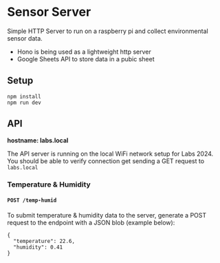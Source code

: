 # Sensor Server 
Simple HTTP Server to run on a raspberry pi and collect environmental sensor data. 
- Hono is being used as a lightweight http server 
- Google Sheets API to store data in a pubic sheet 

## Setup 
```
npm install
npm run dev
```

## API
**hostname: labs.local**

The API server is running on the local WiFi network setup for Labs 2024. 
You should be able to verify connection get sending a GET request to `labs.local`

### Temperature & Humidity 
#### `POST /temp-humid` 
To submit temperature & humidity data to the server, generate a POST request to the endpoint with a JSON blob (example below):

```
{
  "temperature": 22.6,
  "humidity": 0.41
}
```
